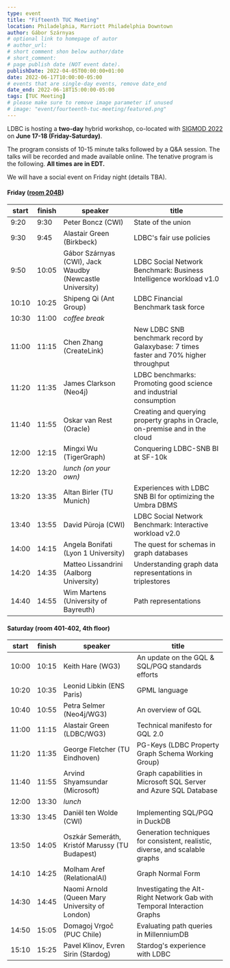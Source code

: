 ```yaml
---
type: event
title: "Fifteenth TUC Meeting"
location: Philadelphia, Marriott Philadelphia Downtown
author: Gábor Szárnyas
# optional link to homepage of autor
# author_url:
# short comment shon below author/date
# short_comment:
# page publish date (NOT event date).
publishDate: 2022-04-05T00:00:00+01:00
date: 2022-06-17T10:00:00-05:00
# events that are single-day events, remove date_end
date_end: 2022-06-18T15:00:00-05:00
tags: [TUC Meeting]
# please make sure to remove image parameter if unused
# image: "event/fourteenth-tuc-meeting/featured.png"
---
```


LDBC is hosting a **two-day** hybrid workshop, co-located with [SIGMOD 2022](https://2022.sigmod.org/venue.shtml) on **June 17-18 (Friday-Saturday)**.

The program consists of 10-15 minute talks followed by a Q&A session. The talks will be recorded and made available online.
The tenative program is the following. **All times are in EDT.**

We will have a social event on Friday night (details TBA).

#### Friday ([room 204B](https://2022.sigmod.org/program.shtml))

| start | finish | speaker                                                  | title                                                                                 |
|-------|--------|----------------------------------------------------------|---------------------------------------------------------------------------------------|
| 9:20  | 9:30   | Peter Boncz (CWI)                                        | State of the union                                                                    |
| 9:30  | 9:45   | Alastair Green (Birkbeck)                                | LDBC's fair use policies                                                              |
| 9:50  | 10:05  | Gábor Szárnyas (CWI), Jack Waudby (Newcastle University) | LDBC Social Network Benchmark: Business Intelligence workload v1.0                    |
| 10:10 | 10:25  | Shipeng Qi (Ant Group)                                   | LDBC Financial Benchmark task force                                                   |
| 10:30 | 11:00  | _coffee break_                                           |                                                                                       |
| 11:00 | 11:15  | Chen Zhang (CreateLink)                                  | New LDBC SNB benchmark record by Galaxybase: 7 times faster and 70% higher throughput |
| 11:20 | 11:35  | James Clarkson (Neo4j)                                   | LDBC benchmarks: Promoting good science and industrial consumption                    |
| 11:40 | 11:55  | Oskar van Rest (Oracle)                                  | Creating and querying property graphs in Oracle, on-premise and in the cloud          |
| 12:00 | 12:15  | Mingxi Wu (TigerGraph)                                   | Conquering LDBC-SNB BI at SF-10k                                                      |
| 12:20 | 13:20  | _lunch (on your own)_                                    |                                                                                       |
| 13:20 | 13:35  | Altan Birler (TU Munich)                                 | Experiences with LDBC SNB BI for optimizing the Umbra DBMS                            |
| 13:40 | 13:55  | David Püroja (CWI)                                       | LDBC Social Network Benchmark: Interactive workload v2.0                              |
| 14:00 | 14:15  | Angela Bonifati (Lyon 1 University)                      | The quest for schemas in graph databases                                              |
| 14:20 | 14:35  | Matteo Lissandrini (Aalborg University)                  | Understanding graph data representations in triplestores                              |
| 14:40 | 14:55  | Wim Martens (University of Bayreuth)                     | Path representations                                                                  |

#### Saturday (room 401-402, 4th floor)

| start | finish | speaker                                                  | title                                                                                 |
|-------|--------|----------------------------------------------------------|---------------------------------------------------------------------------------------|
| 10:00	| 10:15  | Keith Hare (WG3)                                         | An update on the GQL & SQL/PGQ standards efforts                                      |
| 10:20	| 10:35  | Leonid Libkin (ENS Paris)                                | GPML language                                                                         |
| 10:40	| 10:55  | Petra Selmer (Neo4j/WG3)                                 | An overview of GQL                                                                    |
| 11:00	| 11:15  | Alastair Green (LDBC/WG3)                                | Technical manifesto for GQL 2.0                                                       |
| 11:20	| 11:35  | George Fletcher (TU Eindhoven)                           | PG-Keys (LDBC Property Graph Schema Working Group)                                    |
| 11:40	| 11:55  | Arvind Shyamsundar (Microsoft)                           | Graph capabilities in Microsoft SQL Server and Azure SQL Database                     |
| 12:00	| 13:30  | _lunch_                                                  |                                                                                       |
| 13:30	| 13:45  | Daniël ten Wolde (CWI)                                   | Implementing SQL/PGQ in DuckDB                                                        |
| 13:50	| 14:05  | Oszkár Semeráth, Kristóf Marussy (TU Budapest)           | Generation techniques for consistent, realistic, diverse, and scalable graphs         |
| 14:10	| 14:25  | Molham Aref (RelationalAI)                               | Graph Normal Form                                                                     |
| 14:30	| 14:45  | Naomi Arnold (Queen Mary University of London)           | Investigating the Alt-Right Network Gab with Temporal Interaction Graphs              |
| 14:50	| 15:05  | Domagoj Vrgoč (PUC Chile)                                | Evaluating path queries in MillenniumDB                                               |
| 15:10	| 15:25  | Pavel Klinov, Evren Sirin (Stardog)                      | Stardog's experience with LDBC                                                        |
